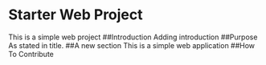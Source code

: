 # Starter Web Project

This is a simple web project
##Introduction
Adding introduction
##Purpose
As stated in title.
##A new section
This is a simple web application
##How To Contribute

